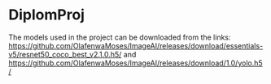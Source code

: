 # DiplomProj

The models used in the project can be downloaded from the links: https://github.com/OlafenwaMoses/ImageAI/releases/download/essentials-v5/resnet50_coco_best_v2.1.0.h5/
and https://github.com/OlafenwaMoses/ImageAI/releases/download/1.0/yolo.h5/
